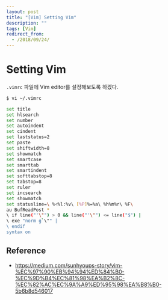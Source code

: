 ```yaml
---
layout: post
title: "[Vim] Setting Vim"
description: ""
tags: [Vim]
redirect_from:
  - /2018/09/24/
---
```


# Setting Vim

`.vimrc` 파일에 Vim editor를 설정해보도록 하겠다.

```sh
$ vi ~/.vimrc
```

```sh
set title
set hlsearch
set number
set autoindent
set cindent
set laststatus=2
set paste
set shiftwidth=8
set showmatch
set smartcase
set smarttab
set smartindent
set softtabstop=8
set tabstop=8
set ruler
set incsearch
set showmatch
set statusline=\ %<%l:%v\ [%P]%=%a\ %h%m%r\ %F\
au BufReadPost *
\ if line("'\"") > 0 && line("'\"") <= line("$") |
\ exe "norm g`\"" |
\ endif
syntax on
```

## Reference

* https://medium.com/sunhyoups-story/vim-%EC%97%90%EB%94%94%ED%84%B0-%EC%9D%B4%EC%81%98%EA%B2%8C-%EC%82%AC%EC%9A%A9%ED%95%98%EA%B8%B0-5b6b8d546017

